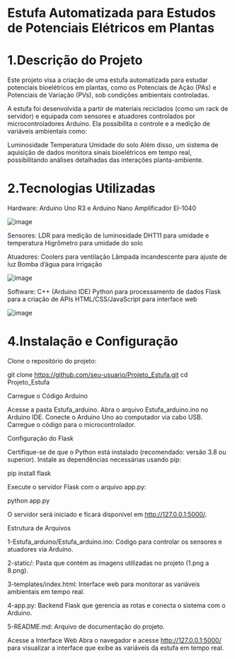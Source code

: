 # Estufa Automatizada para Estudos de Potenciais Elétricos em Plantas


# 1.Descrição do Projeto

Este projeto visa a criação de uma estufa automatizada para estudar potenciais bioelétricos em plantas, como os Potenciais de Ação (PAs) e Potenciais de Variação (PVs), sob condições ambientais controladas.

A estufa foi desenvolvida a partir de materiais reciclados (como um rack de servidor) e equipada com sensores e atuadores controlados por microcontroladores Arduino. Ela possibilita o controle e a medição de variáveis ambientais como:

Luminosidade
Temperatura
Umidade do solo 
Além disso, um sistema de aquisição de dados monitora sinais bioelétricos em tempo real, possibilitando análises detalhadas das interações planta-ambiente.


# 2.Tecnologias Utilizadas

Hardware:
Arduino Uno R3 e Arduino Nano
Amplificador EI-1040

![image](https://github.com/user-attachments/assets/e11fc0ac-b948-4402-9d5e-4e8e0ffed1e6)


Sensores:
LDR para medição de luminosidade
DHT11 para umidade e temperatura
Higrômetro para umidade do solo

Atuadores:
Coolers para ventilação
Lâmpada incandescente para ajuste de luz
Bomba d’água para irrigação

![image](https://github.com/user-attachments/assets/cb835207-1656-4c52-b5fc-b3c4ead1beed)


Software:
C++ (Arduino IDE)
Python para processamento de dados
Flask para a criação de APIs
HTML/CSS/JavaScript para interface web

![image](https://github.com/user-attachments/assets/4c68402f-fe2b-4ea9-a7e3-f3971d7ff9b7)


# 4.Instalação e Configuração

Clone o repositório do projeto:

git clone https://github.com/seu-usuario/Projeto_Estufa.git
cd Projeto_Estufa

Carregue o Código Arduino

Acesse a pasta Estufa_arduino.
Abra o arquivo Estufa_arduino.ino no Arduino IDE.
Conecte o Arduino Uno ao computador via cabo USB.
Carregue o código para o microcontrolador.

Configuração do Flask

Certifique-se de que o Python está instalado (recomendado: versão 3.8 ou superior).
Instale as dependências necessárias usando pip:

pip install flask

Execute o servidor Flask com o arquivo app.py:

python app.py

O servidor será iniciado e ficará disponível em http://127.0.0.1:5000/.

Estrutura de Arquivos

1-Estufa_arduino/Estufa_arduino.ino: Código para controlar os sensores e atuadores via Arduino.

2-static/: Pasta que contém as imagens utilizadas no projeto (1.png a 8.png).

3-templates/index.html: Interface web para monitorar as variáveis ambientais em tempo real.

4-app.py: Backend Flask que gerencia as rotas e conecta o sistema com o Arduino.

5-README.md: Arquivo de documentação do projeto.

Acesse a Interface Web
Abra o navegador e acesse http://127.0.0.1:5000/ para visualizar a interface que exibe as variáveis da estufa em tempo real.

